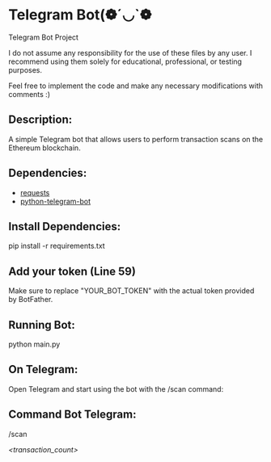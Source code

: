 # Telegram Bot(❁´◡`❁
Telegram Bot Project

I do not assume any responsibility for the use of these files by any user.
I recommend using them solely for educational, professional, or testing purposes.

Feel free to implement the code and make any necessary modifications with comments :)

## Description:
A simple Telegram bot that allows users to perform transaction scans on the Ethereum blockchain.

## Dependencies:
- [requests](https://pypi.org/project/requests/)
- [python-telegram-bot](https://pypi.org/project/python-telegram-bot/)

## Install Dependencies: 
pip install -r requirements.txt

## Add your token (Line 59)
Make sure to replace "YOUR_BOT_TOKEN" with the actual token provided by BotFather.

## Running Bot:
python main.py

## On Telegram:
Open Telegram and start using the bot with the /scan command:

## Command Bot Telegram:
/scan <address> <transaction_count>
